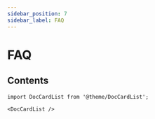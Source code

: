 ```yaml
---
sidebar_position: 7
sidebar_label: FAQ
---
```


# FAQ

## Contents

```mdx-code-block
import DocCardList from '@theme/DocCardList';

<DocCardList />
```
